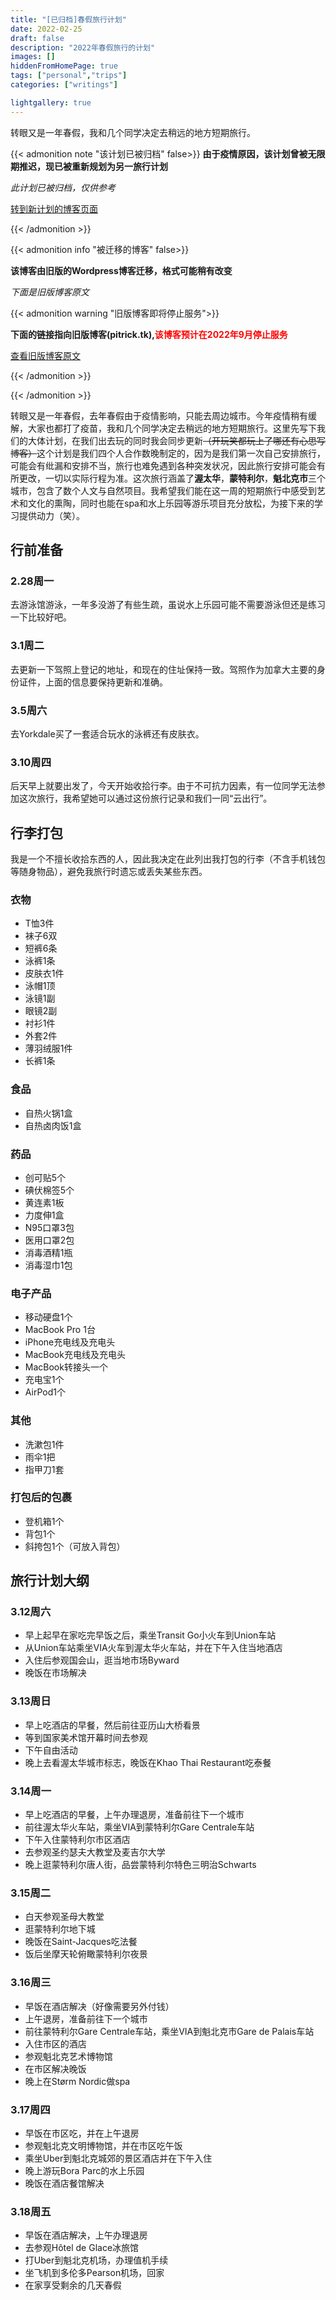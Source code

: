 ```yaml
---
title: "[已归档]春假旅行计划"
date: 2022-02-25
draft: false
description: "2022年春假旅行的计划"
images: []
hiddenFromHomePage: true
tags: ["personal","trips"]
categories: ["writings"]

lightgallery: true
---
```



转眼又是一年春假，我和几个同学决定去稍远的地方短期旅行。
<!--more-->

{{< admonition note "该计划已被归档" false>}}
**由于疫情原因，该计划曾被无限期推迟，现已被重新规划为另一旅行计划**

*此计划已被归档，仅供参考*

[转到新计划的博客页面](https://blog.pitrick.link/zh-cn/june-montreal-quebec-trip/)

{{< /admonition >}}

{{< admonition info "被迁移的博客" false>}}

**该博客由旧版的Wordpress博客迁移，格式可能稍有改变**

*下面是旧版博客原文*

{{< admonition warning "旧版博客即将停止服务">}}

**下面的链接指向旧版博客(pitrick.tk),<span style = "color:red;">该博客预计在2022年9月停止服务</span>**

[查看旧版博客原文](https://pitrick.tk/zh/spring_break_plan/)

{{< /admonition >}}

{{< /admonition >}}

转眼又是一年春假，去年春假由于疫情影响，只能去周边城市。今年疫情稍有缓解，大家也都打了疫苗，我和几个同学决定去稍远的地方短期旅行。这里先写下我们的大体计划，在我们出去玩的同时我会同步更新~~（开玩笑都玩上了哪还有心思写博客）~~这个计划是我们四个人合作数晚制定的，因为是我们第一次自己安排旅行，可能会有纰漏和安排不当，旅行也难免遇到各种突发状况，因此旅行安排可能会有所更改，一切以实际行程为准。这次旅行涵盖了**渥太华**，**蒙特利尔**，**魁北克市**三个城市，包含了数个人文与自然项目。我希望我们能在这一周的短期旅行中感受到艺术和文化的熏陶，同时也能在spa和水上乐园等游乐项目充分放松，为接下来的学习提供动力（笑）。

## 行前准备

### 2.28周一

去游泳馆游泳，一年多没游了有些生疏，虽说水上乐园可能不需要游泳但还是练习一下比较好吧。

### 3.1周二

去更新一下驾照上登记的地址，和现在的住址保持一致。驾照作为加拿大主要的身份证件，上面的信息要保持更新和准确。

### 3.5周六

去Yorkdale买了一套适合玩水的泳裤还有皮肤衣。

### 3.10周四

后天早上就要出发了，今天开始收拾行李。由于不可抗力因素，有一位同学无法参加这次旅行，我希望她可以通过这份旅行记录和我们一同“云出行”。

## 行李打包

我是一个不擅长收拾东西的人，因此我决定在此列出我打包的行李（不含手机钱包等随身物品），避免我旅行时遗忘或丢失某些东西。

### 衣物

- T恤3件
- 袜子6双
- 短裤6条
- 泳裤1条
- 皮肤衣1件
- 泳帽1顶
- 泳镜1副
- 眼镜2副
- 衬衫1件
- 外套2件
- 薄羽绒服1件
- 长裤1条

### 食品

- 自热火锅1盒
- 自热卤肉饭1盒

### 药品

- 创可贴5个
- 碘伏棉签5个
- 黄连素1板
- 力度伸1盒
- N95口罩3包
- 医用口罩2包
- 消毒酒精1瓶
- 消毒湿巾1包

### 电子产品

- 移动硬盘1个
- MacBook Pro 1台
- iPhone充电线及充电头
- MacBook充电线及充电头
- MacBook转接头一个
- 充电宝1个
- AirPod1个

### 其他

- 洗漱包1件
- 雨伞1把
- 指甲刀1套

### 打包后的包裹

- 登机箱1个
- 背包1个
- 斜挎包1个（可放入背包）

## 旅行计划大纲

### 3.12周六

- 早上起早在家吃完早饭之后，乘坐Transit Go小火车到Union车站
- 从Union车站乘坐VIA火车到渥太华火车站，并在下午入住当地酒店
- 入住后参观国会山，逛当地市场Byward
- 晚饭在市场解决

### 3.13周日

- 早上吃酒店的早餐，然后前往亚历山大桥看景
- 等到国家美术馆开幕时间去参观
- 下午自由活动
- 晚上去看渥太华城市标志，晚饭在Khao Thai Restaurant吃泰餐

### 3.14周一

- 早上吃酒店的早餐，上午办理退房，准备前往下一个城市
- 前往渥太华火车站，乘坐VIA到蒙特利尔Gare Centrale车站
- 下午入住蒙特利尔市区酒店
- 去参观圣约瑟夫大教堂及麦吉尔大学
- 晚上逛蒙特利尔唐人街，品尝蒙特利尔特色三明治Schwarts

### 3.15周二

- 白天参观圣母大教堂
- 逛蒙特利尔地下城
- 晚饭在Saint-Jacques吃法餐
- 饭后坐摩天轮俯瞰蒙特利尔夜景

### 3.16周三

- 早饭在酒店解决（好像需要另外付钱）
- 上午退房，准备前往下一个城市
- 前往蒙特利尔Gare Centrale车站，乘坐VIA到魁北克市Gare de Palais车站
- 入住市区的酒店
- 参观魁北克艺术博物馆
- 在市区解决晚饭
- 晚上在Størm Nordic做spa

### 3.17周四

- 早饭在市区吃，并在上午退房
- 参观魁北克文明博物馆，并在市区吃午饭
- 乘坐Uber到魁北克城郊的景区酒店并在下午入住
- 晚上游玩Bora Parc的水上乐园
- 晚饭在酒店餐馆解决

### 3.18周五

- 早饭在酒店解决，上午办理退房
- 去参观Hôtel de Glace冰旅馆
- 打Uber到魁北克机场，办理值机手续
- 坐飞机到多伦多Pearson机场，回家
- 在家享受剩余的几天春假